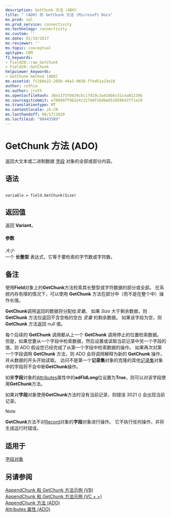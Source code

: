 ```yaml
---
description: GetChunk 方法 (ADO)
title: " (ADO) 的 GetChunk 方法 |Microsoft Docs"
ms.prod: sql
ms.prod_service: connectivity
ms.technology: connectivity
ms.custom: ''
ms.date: 01/19/2017
ms.reviewer: ''
ms.topic: conceptual
apitype: COM
f1_keywords:
- Field20::raw_GetChunk
- Field20::GetChunk
helpviewer_keywords:
- GetChunk method [ADO]
ms.assetid: fc268e22-205b-44a3-9038-ffed51e23e10
author: rothja
ms.author: jroth
ms.openlocfilehash: 38e1375f0439cbc17d19c3a416bbc51cea01239b
ms.sourcegitcommit: e700497f962e4c2274df16d9e651059b42ff1a10
ms.translationtype: MT
ms.contentlocale: zh-CN
ms.lasthandoff: 08/17/2020
ms.locfileid: "88443589"
---
```

# <a name="getchunk-method-ado"></a>GetChunk 方法 (ADO)
返回大文本或二进制数据 [字段](../../../ado/reference/ado-api/field-object.md) 对象的全部或部分内容。  
  
## <a name="syntax"></a>语法  
  
```  
  
variable = field.GetChunk(Size)  
```  
  
## <a name="return-value"></a>返回值  
 返回 **Variant**。  
  
#### <a name="parameters"></a>参数  
 *大小*  
 一个 **长整型** 表达式，它等于要检索的字节数或字符数。  
  
## <a name="remarks"></a>备注  
 使用**Field**对象上的**GetChunk**方法检索其长整型或字符数据的部分或全部。 在系统内存有限的情况下，可以使用 **GetChunk** 方法在部分中（而不是在整个中）操作长值。  
  
 **GetChunk**调用返回的数据将分配给*变量*。 如果 *Size* 大于剩余数据，则 **GetChunk** 方法仅返回不含空格的空白 *变量* 的剩余数据。 如果该字段为空，则 **GetChunk** 方法返回 null 值。  
  
 每个后续的 **GetChunk** 调用都从上一个 **GetChunk** 调用停止的位置检索数据。 但是，如果您要从一个字段中检索数据，然后设置或读取当前记录中另一个字段的值，则 ADO 假设您已经完成了从第一个字段中检索数据的操作。 如果再次对第一个字段调用 **GetChunk** 方法，则 ADO 会将调用解释为新的 **GetChunk** 操作，并从数据的开头开始读取。 访问不是第一个**记录集**对象的克隆的其他[记录集](../../../ado/reference/ado-api/recordset-object-ado.md)对象中的字段将不会中断**GetChunk**操作。  
  
 如果**字段**对象的[Attributes](../../../ado/reference/ado-api/attributes-property-ado.md)属性中的**adFldLong**位设置为**True**，则可以对该字段使用**GetChunk**方法。  
  
 如果对**字段**对象使用**GetChunk**方法时没有当前记录，则错误 3021 () 会出现当前记录。  
  
> [!NOTE]
>  **GetChunk**方法不对[Record](../../../ado/reference/ado-api/record-object-ado.md)对象的**字段**对象进行操作。 它不执行任何操作，并将生成运行时错误。  
  
## <a name="applies-to"></a>适用于  
 [字段对象](../../../ado/reference/ado-api/field-object.md)  
  
## <a name="see-also"></a>另请参阅  
 [AppendChunk 和 GetChunk 方法示例 (VB) ](../../../ado/reference/ado-api/appendchunk-and-getchunk-methods-example-vb.md)   
 [AppendChunk 和 GetChunk 方法示例 (VC + +) ](../../../ado/reference/ado-api/appendchunk-and-getchunk-methods-example-vc.md)   
 [AppendChunk 方法 (ADO) ](../../../ado/reference/ado-api/appendchunk-method-ado.md)   
 [Attributes 属性 (ADO)](../../../ado/reference/ado-api/attributes-property-ado.md)
